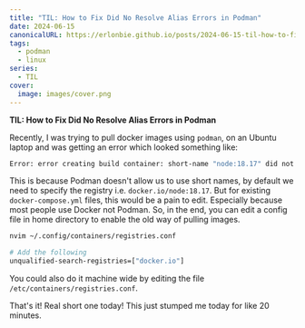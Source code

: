 ```yaml
---
title: "TIL: How to Fix Did No Resolve Alias Errors in Podman"
date: 2024-06-15
canonicalURL: https://erlonbie.github.io/posts/2024-06-15-til-how-to-fix-did-no-resolve-alias-errors-in-podman
tags:
  - podman
  - linux
series:
  - TIL
cover:
  image: images/cover.png
---
```


**TIL: How to Fix Did No Resolve Alias Errors in Podman**

Recently, I was trying to pull docker images using `podman`, on an Ubuntu laptop and was getting an error which
looked something like:


```bash
Error: error creating build container: short-name "node:18.17" did not resolve to an alias and no unqualified-search registries are defined in "/etc/containers/registries.conf"
```

This is because Podman doesn't allow us to use short names, by default we need to specify the registry i.e. `docker.io/node:18.17`.
But for existing `docker-compose.yml` files, this would be a pain to edit. Especially because most people use Docker
not Podman. So, in the end, you can edit a config file in home directory to enable the old way of pulling images.

```bash
nvim ~/.config/containers/registries.conf

# Add the following
unqualified-search-registries=["docker.io"]
```

You could also do it machine wide by editing the file `/etc/containers/registries.conf`.


That's it! Real short one today! This just stumped me today for like 20 minutes.

